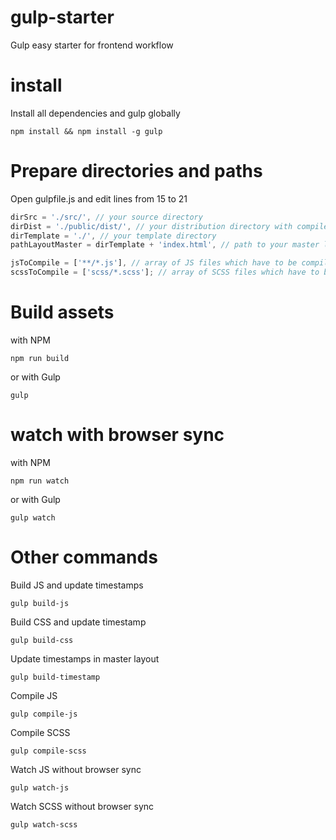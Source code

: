 # gulp-starter
Gulp easy starter for frontend workflow

# install
Install all dependencies and gulp globally
```
npm install && npm install -g gulp
```

# Prepare directories and paths
Open gulpfile.js and edit lines from 15 to 21
```javascript
dirSrc = './src/', // your source directory
dirDist = './public/dist/', // your distribution directory with compiled files
dirTemplate = './', // your template directory
pathLayoutMaster = dirTemplate + 'index.html', // path to your master layout file where assets are linked

jsToCompile = ['**/*.js'], // array of JS files which have to be compiled
scssToCompile = ['scss/*.scss']; // array of SCSS files which have to be compiled
```

# Build assets
with NPM
```
npm run build
```
or with Gulp
```
gulp
```
# watch with browser sync
with NPM
```
npm run watch
```
or with Gulp
```
gulp watch
```
# Other commands
Build JS and update timestamps
```
gulp build-js
```
Build CSS and update timestamp
```
gulp build-css
```
Update timestamps in master layout
```
gulp build-timestamp
```
Compile JS
```
gulp compile-js
```
Compile SCSS
```
gulp compile-scss
```
Watch JS without browser sync
```
gulp watch-js
```
Watch SCSS without browser sync
```
gulp watch-scss
```
